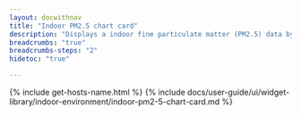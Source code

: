 ```yaml
---
layout: docwithnav
title: "Indoor PM2.5 chart card"
description: "Displays a indoor fine particulate matter (PM2.5) data by combining the latest and aggregated values with an optional simplified chart."
breadcrumbs: "true"
breadcrumbs-steps: "2"
hidetoc: "true"

---
```

{% include get-hosts-name.html %}
{% include docs/user-guide/ui/widget-library/indoor-environment/indoor-pm2-5-chart-card.md %}
